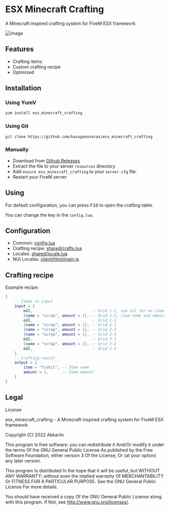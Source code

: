 # ESX Minecraft Crafting
A Minecraft inspired crafting system for FiveM ESX framework

![image](https://user-images.githubusercontent.com/34357771/169701979-2f193285-c4af-45ee-b94f-3873ba208740.png)

## Features

- Crafting items
- Custom crafting recipe
- Optimized

## Installation

### Using YumV
```bash
yum install esx_minecraft_crafting
```

### Using Git
```bash
git clone https://github.com/kasuganosoras/esx_minecraft_crafting
```

### Manually

- Download from [Github Releases](https://github.com/kasuganosoras/esx_minecraft_crafting/releases)
- Extract the file to your server `resources` directory
- Add `ensure esx_minecraft_crafting` to your `server.cfg` file.
- Restart your FiveM server

## Using

For default configuration, you can press <kbd>F10</kbd> to open the crafting table.

You can change the key in the `config.lua`.

## Configuration

- Common: [config.lua](https://github.com/kasuganosoras/esx_minecraft_crafting/blob/main/config.lua)
- Crafting recipe: [shared/crafts.lua](https://github.com/kasuganosoras/esx_minecraft_crafting/blob/main/shared/crafts.lua)
- Locales: [shared/locale.lua](https://github.com/kasuganosoras/esx_minecraft_crafting/blob/main/shared/locale.lua)
- NUI Locales: [client/html/main.js](https://github.com/kasuganosoras/esx_minecraft_crafting/blob/main/client/html/main.js)

## Crafting recipe

Example recipe:
```lua
{
    -- Items to input
    input = {
        nil,                          -- Grid 1-1, use nil for no item
        {name = "scrap", amount = 1}, -- Grid 1-2, item name and amount
        nil,                          -- Grid 1-3
        {name = "scrap", amount = 1}, -- Grid 2-1
        {name = "scrap", amount = 1}, -- Grid 2-2
        {name = "scrap", amount = 1}, -- Grid 2-3
        nil,                          -- Grid 3-1
        {name = "scrap", amount = 1}, -- Grid 3-2
        nil,                          -- Grid 3-3
    },
    -- Crafting result
    output = {
        item = "fixkit", -- Item name
        amount = 1,      -- Item amount
    }
}
```

## Legal

License

esx_minecraft_crafting - A Minecraft inspired crafting system for FiveM ESX framework

Copyright (C) 2022 Akkariin

This program Is free software: you can redistribute it And/Or modify it under the terms Of the GNU General Public License As published by the Free Software Foundation, either version 3 Of the License, Or (at your option) any later version.

This program Is distributed In the hope that it will be useful, but WITHOUT ANY WARRANTY; without even the implied warranty Of MERCHANTABILITY Or FITNESS FOR A PARTICULAR PURPOSE. See the GNU General Public License For more details.

You should have received a copy Of the GNU General Public License along with this program. If Not, see http://www.gnu.org/licenses/.
